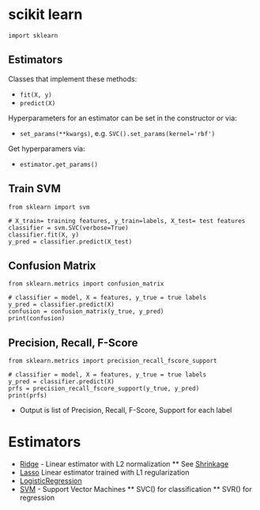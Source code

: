 # scikit learn

```
import sklearn
```

## Estimators

Classes that implement these methods:
* `fit(X, y)`
* `predict(X)`

Hyperparameters for an estimator can be set in the constructor or via:
* `set_params(**kwargs)`, e.g. `SVC().set_params(kernel='rbf')`

Get hyperparamers via:
* `estimator.get_params()`

## Train SVM

```
from sklearn import svm

# X_train= training features, y_train=labels, X_test= test features
classifier = svm.SVC(verbose=True)
classifier.fit(X, y)
y_pred = classifier.predict(X_test)
```

## Confusion Matrix

```
from sklearn.metrics import confusion_matrix

# classifier = model, X = features, y_true = true labels
y_pred = classifier.predict(X)
confusion = confusion_matrix(y_true, y_pred)
print(confusion)
```

## Precision, Recall, F-Score

```
from sklearn.metrics import precision_recall_fscore_support

# classifier = model, X = features, y_true = true labels
y_pred = classifier.predict(X)
prfs = precision_recall_fscore_support(y_true, y_pred)
print(prfs)
```

* Output is list of Precision, Recall, F-Score, Support for each label

# Estimators

* [Ridge](http://scikit-learn.org/stable/modules/generated/sklearn.linear_model.Ridge.html#sklearn.linear_model.Ridge) - Linear estimator with L2 normalization
** See [Shrinkage](http://scikit-learn.org/stable/tutorial/statistical_inference/supervised_learning.html#shrinkage)
* [Lasso](http://scikit-learn.org/stable/modules/generated/sklearn.linear_model.Lasso.html#sklearn.linear_model.Lasso) Linear estimator trained with L1 regularization
* [LogisticRegression](http://scikit-learn.org/stable/modules/generated/sklearn.linear_model.LogisticRegression.html#sklearn.linear_model.LogisticRegression) 
* [SVM](http://scikit-learn.org/stable/modules/svm.html) - Support Vector Machines
** SVC() for classification
** SVR() for regression
